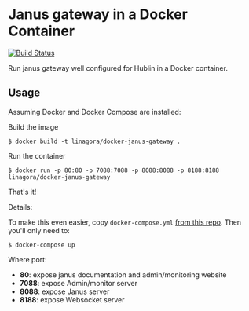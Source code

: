 # Janus gateway in a Docker Container

[![Build Status](https://travis-ci.org/linagora/docker-janus-gateway.svg?branch=mach10)](https://travis-ci.org/linagora/docker-janus-gateway)

Run janus gateway well configured for Hublin in a Docker container.

## Usage
Assuming Docker and Docker Compose are installed:

Build the image
```shell
$ docker build -t linagora/docker-janus-gateway .
```

Run the container
```shell
$ docker run -p 80:80 -p 7088:7088 -p 8088:8088 -p 8188:8188 linagora/docker-janus-gateway
```

That's it!

Details: 

To make this even easier, copy `docker-compose.yml` [from this repo](https://github.com/linagora/docker-janus-gateway/blob/master/docker-compose.yml). Then you'll only need to:

```shell
$ docker-compose up
```

Where port:
  - **80**: expose janus documentation and admin/monitoring website
  - **7088**: expose Admin/monitor server
  - **8088**: expose Janus server
  - **8188**: expose Websocket server
